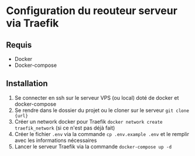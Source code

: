 # Configuration du reouteur serveur via Traefik

## Requis
- Docker
- Docker-compose

## Installation
1. Se connecter en ssh sur le serveur VPS (ou local) doté de docker et docker-compose
2. Se rendre dans le dossier du projet ou le cloner sur le serveur `git clone {url}`
3. Créer un network docker pour Traefik `docker network create traefik_network` (si ce n'est pas déjà fait)
4. Créer le fichier `.env` via la commande `cp .env.example .env` et le remplir avec les informations nécessaires
5. Lancer le serveur Traefik via la commande `docker-compose up -d`